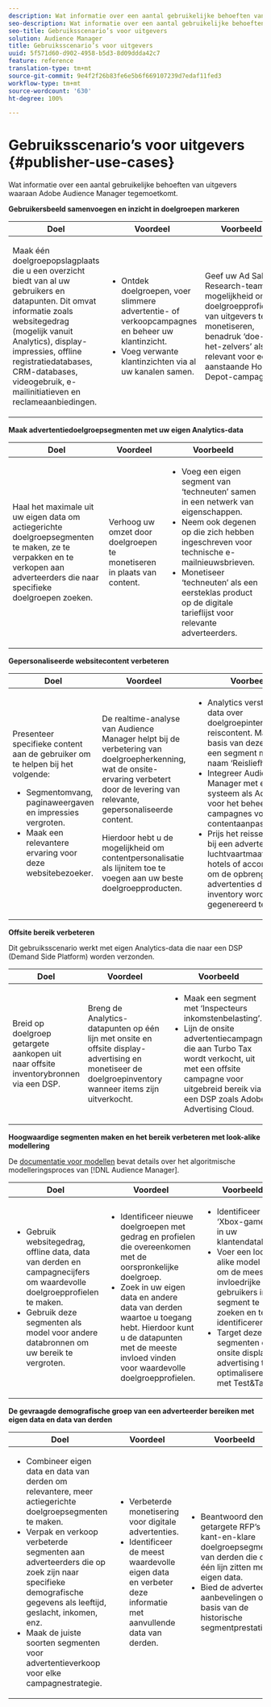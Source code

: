 ```yaml
---
description: Wat informatie over een aantal gebruikelijke behoeften van uitgevers waaraan Adobe Audience Manager tegemoetkomt.
seo-description: Wat informatie over een aantal gebruikelijke behoeften van uitgevers waaraan Adobe Audience Manager tegemoetkomt.
seo-title: Gebruiksscenario’s voor uitgevers
solution: Audience Manager
title: Gebruiksscenario’s voor uitgevers
uuid: 5f571d60-d902-4958-b5d3-8d09ddda42c7
feature: reference
translation-type: tm+mt
source-git-commit: 9e4f2f26b83fe6e5b6f669107239d7edaf11fed3
workflow-type: tm+mt
source-wordcount: '630'
ht-degree: 100%

---
```



# Gebruiksscenario’s voor uitgevers {#publisher-use-cases}

Wat informatie over een aantal gebruikelijke behoeften van uitgevers waaraan Adobe Audience Manager tegemoetkomt.

<!-- 

c_pub_use_case.xml

 -->

**Gebruikersbeeld samenvoegen en inzicht in doelgroepen markeren**

<table id="table_7051791195CE41B49173BBF9E581BFB6"> 
 <thead> 
  <tr> 
   <th colname="col1" class="entry"> Doel </th> 
   <th colname="col2" class="entry"> Voordeel </th> 
   <th colname="col3" class="entry"> Voorbeeld </th> 
  </tr> 
 </thead>
 <tbody> 
  <tr> 
   <td colname="col1"> <p>Maak één doelgroepopslagplaats die u een overzicht biedt van al uw gebruikers en datapunten. Dit omvat informatie zoals websitegedrag (mogelijk vanuit Analytics), display-impressies, offline registratiedatabases, CRM-databases, videogebruik, e-mailinitiatieven en reclameaanbiedingen. </p> </td> 
   <td colname="col2"> <p> 
     <ul id="ul_FB6683152C7D4D65AF951BA55E123427"> 
      <li id="li_45C12198EDDE4107AE59947BBAA51A60">Ontdek doelgroepen, voer slimmere advertentie- of verkoopcampagnes en beheer uw klantinzicht. </li> 
      <li id="li_53727E7A3D494299B4631439612AC226">Voeg verwante klantinzichten via al uw kanalen samen. </li> 
     </ul> </p> </td> 
   <td colname="col3"> <p>Geef uw Ad Sales Research-team de mogelijkheid om doelgroepprofielen van uitgevers te monetiseren, benadruk ‘doe-het-zelvers’ als relevant voor een aanstaande Home Depot-campagne. </p> </td> 
  </tr> 
 </tbody> 
</table>

**Maak advertentiedoelgroepsegmenten met uw eigen Analytics-data**

<table id="table_EE77D9F5BAD1473C8E058EE778AF2C3F"> 
 <thead> 
  <tr> 
   <th colname="col1" class="entry"> Doel </th> 
   <th colname="col2" class="entry"> Voordeel </th> 
   <th colname="col3" class="entry"> Voorbeeld </th> 
  </tr> 
 </thead>
 <tbody> 
  <tr> 
   <td colname="col1"> <p>Haal het maximale uit uw eigen data om actiegerichte doelgroepsegmenten te maken, ze te verpakken en te verkopen aan adverteerders die naar specifieke doelgroepen zoeken. </p> </td> 
   <td colname="col2"> <p>Verhoog uw omzet door doelgroepen te monetiseren in plaats van content. </p> </td> 
   <td colname="col3"> <p> 
     <ul id="ul_07695D68C7FA4BDE92E69AB84B59F0B5"> 
      <li id="li_D271C4C62589403C9F5D3B478EA1B1F3">Voeg een eigen segment van ‘techneuten’ samen in een netwerk van eigenschappen. </li> 
      <li id="li_1EC9E0F4BC6343C88CF29D07B9D1DA11">Neem ook degenen op die zich hebben ingeschreven voor technische e-mailnieuwsbrieven. </li> 
      <li id="li_2C5CE406BAEC4F3B8AAED5DF414E1C8B">Monetiseer ‘techneuten’ als een eersteklas product op de digitale tarieflijst voor relevante adverteerders. </li> 
     </ul> </p> </td> 
  </tr> 
 </tbody> 
</table>

**Gepersonaliseerde websitecontent verbeteren**

<table id="table_D8E82821D9F1491A822A6ABA3A988386"> 
 <thead> 
  <tr> 
   <th colname="col1" class="entry"> Doel </th> 
   <th colname="col2" class="entry"> Voordeel </th> 
   <th colname="col3" class="entry"> Voorbeeld </th> 
  </tr> 
 </thead>
 <tbody> 
  <tr> 
   <td colname="col1"> <p>Presenteer specifieke content aan de gebruiker om te helpen bij het volgende: </p> <p> 
     <ul id="ul_ACE36F7845EB4A2E9005ECCD746495CC"> 
      <li id="li_0714139FF2F5492DA32FB95456699E54">Segmentomvang, paginaweergaven en impressies vergroten. </li> 
      <li id="li_2CA4DFF2836D4F71A137829074F46D17">Maak een relevantere ervaring voor deze websitebezoeker. </li> 
     </ul> </p> </td> 
   <td colname="col2"> <p>De realtime-analyse van <span class="keyword">Audience Manager</span> helpt bij de verbetering van doelgroepherkenning, wat de onsite-ervaring verbetert door de levering van relevante, gepersonaliseerde content. </p> <p>Hierdoor hebt u de mogelijkheid om contentpersonalisatie als lijnitem toe te voegen aan uw beste doelgroepproducten. </p> </td> 
   <td colname="col3"> <p> 
     <ul id="ul_EEED2DAD504C486F8C00992219C893F7"> 
      <li id="li_E536F7C79824484DA3DC895809B849F4">Analytics verstrekt eigen data over doelgroepinteresse in reiscontent. Maak op basis van deze informatie een segment met de naam ‘Reisliefhebbers’. </li> 
      <li id="li_DCB3A5F3772C4DCEB757A4AB6CABFBE3">Integreer <span class="keyword">Audience Manager</span> met een systeem als Adobe CQ voor het beheer van campagnes voor het contentaanpassing. </li> 
      <li id="li_A9BFB7EB7504492BA83F182BE5E8CEF8">Prijs het reissegment aan bij een adverteerder voor luchtvaartmaatschappijen, hotels of accommodatie om de opbrengst van de advertenties die door uw inventory wordt gegenereerd te verhogen. </li> 
     </ul> </p> </td> 
  </tr> 
 </tbody> 
</table>

**Offsite bereik verbeteren**

Dit gebruiksscenario werkt met eigen Analytics-data die naar een DSP (Demand Side Platform) worden verzonden.

<table id="table_F88329D45D9441F1A8EDB9D6140FD02D"> 
 <thead> 
  <tr> 
   <th colname="col1" class="entry"> Doel </th> 
   <th colname="col2" class="entry"> Voordeel </th> 
   <th colname="col3" class="entry"> Voorbeeld </th> 
  </tr>
 </thead>
 <tbody> 
  <tr> 
   <td colname="col1"> <p>Breid op doelgroep getargete aankopen uit naar offsite inventorybronnen via een DSP. </p> </td> 
   <td colname="col2"> <p>Breng de Analytics-datapunten op één lijn met onsite en offsite display-advertising en monetiseer de doelgroepinventory wanneer items zijn uitverkocht. </p> </td> 
   <td colname="col3"> <p> 
     <ul id="ul_EE7A86BFFE534A59A9F8C7CAF46A31E5"> 
      <li id="li_D399592D9D904865BD319DC3621B832B">Maak een segment met ‘Inspecteurs inkomstenbelasting’. </li> 
      <li id="li_D28AC8BA5E194176BB8736B089B3C2F7">Lijn de onsite advertentiecampagne die aan Turbo Tax wordt verkocht, uit met een offsite campagne voor uitgebreid bereik via een DSP zoals Adobe Advertising Cloud. </li> 
     </ul> </p> </td> 
  </tr> 
 </tbody> 
</table>

**Hoogwaardige segmenten maken en het bereik verbeteren met look-alike modellering**

De [documentatie voor modellen](../features/algorithmic-models/understanding-models.md) bevat details over het algoritmische modelleringsproces van [!DNL Audience Manager].

<table id="table_A10E4656E2A74EF5BCCA42A7AAA94416"> 
 <thead> 
  <tr> 
   <th colname="col1" class="entry"> Doel </th> 
   <th colname="col2" class="entry"> Voordeel </th> 
   <th colname="col3" class="entry"> Voorbeeld </th> 
  </tr>
 </thead>
 <tbody> 
  <tr> 
   <td colname="col1"> <p> 
     <ul id="ul_6B69497AA7F543249FF820B1D5DC604F"> 
      <li id="li_7022E99BC3C6475988B8424528A221A8">Gebruik websitegedrag, offline data, data van derden en campagnecijfers om waardevolle doelgroepprofielen te maken. </li> 
      <li id="li_DBD50B14B3D34D9AB72C42E245406FE8">Gebruik deze segmenten als model voor andere databronnen om uw bereik te vergroten. </li> 
     </ul> </p> </td> 
   <td colname="col2"> <p> 
     <ul id="ul_CC5448D2EA0646D4AF3547E81DE31FDE"> 
      <li id="li_8F11E40026404C1380F26F6D03952C8E">Identificeer nieuwe doelgroepen met gedrag en profielen die overeenkomen met de oorspronkelijke doelgroep. </li> 
      <li id="li_5F67AD849EC145DBB1E52A92BBE2CEE3">Zoek in uw eigen data en andere data van derden waartoe u toegang hebt. Hierdoor kunt u de datapunten met de meeste invloed vinden voor waardevolle doelgroepprofielen. </li> 
     </ul> </p> </td> 
   <td colname="col3"> <p> 
     <ul id="ul_51091241D6B94A849A383538045D797C"> 
      <li id="li_88798E58BA574FA196CFC02C9C55A293">Identificeer ‘Xbox-gamers’ in uw klantendatabase. </li> 
      <li id="li_1136BBC68C8242CE9F116F2C70A4C164">Voer een look-alike model uit om de meest invloedrijke gebruikers in dat segment te zoeken en te identificeren. </li> 
      <li id="li_8BAED15DF7BA41B28B51BE8DC71DFDE8">Target deze segmenten om onsite display-advertising te optimaliseren met Test&amp;Target. </li> 
     </ul> </p> </td> 
  </tr> 
 </tbody> 
</table>

**De gevraagde demografische groep van een adverteerder bereiken met eigen data en data van derden**

<table id="table_63E19A09F1254D83A84F741CFB68A684"> 
 <thead> 
  <tr> 
   <th colname="col1" class="entry"> Doel </th> 
   <th colname="col2" class="entry"> Voordeel </th> 
   <th colname="col3" class="entry"> Voorbeeld </th> 
  </tr> 
 </thead>
 <tbody> 
  <tr> 
   <td colname="col1"> <p> 
     <ul id="ul_DB5B31FB1C7D4D36B9C32912921B39B5"> 
      <li id="li_7B750D619A8F40329B027559DDC5CFB0">Combineer eigen data en data van derden om relevantere, meer actiegerichte doelgroepsegmenten te maken. </li> 
      <li id="li_E0BC69F4F1BC4A2FA8B1807815072642">Verpak en verkoop verbeterde segmenten aan adverteerders die op zoek zijn naar specifieke demografische gegevens als leeftijd, geslacht, inkomen, enz. </li> 
      <li id="li_87FD5150D9F74FC9973FECD5DA363C34">Maak de juiste soorten segmenten voor advertentieverkoop voor elke campagnestrategie. </li> 
     </ul> </p> </td> 
   <td colname="col2"> <p> 
     <ul id="ul_9AABE5394A2B4352A9A368C3F887F583"> 
      <li id="li_64324505C1494879AE01DD93DFFF4753">Verbeterde monetisering voor digitale advertenties. </li> 
      <li id="li_429471653E65467582B193F89D7C5426">Identificeer de meest waardevolle eigen data en verbeter deze informatie met aanvullende data van derden. </li> 
     </ul> </p> </td> 
   <td colname="col3"> <p> 
     <ul id="ul_E59B88951B454AEA8E898A64C07F0F49"> 
      <li id="li_A856501CD9AB4ABFA4A440D2F451DFD2">Beantwoord demo-getargete RFP’s met kant-en-klare doelgroepsegmenten van derden die op één lijn zitten met de eigen data. </li> 
      <li id="li_32C82F83D0D440C0B86C527FD4BAF118">Bied de adverteerder aanbevelingen op basis van de historische segmentprestaties. </li> 
     </ul> </p> </td> 
  </tr> 
 </tbody> 
</table>

